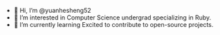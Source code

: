 - 👋 Hi, I’m @yuanhesheng52
- 👀 I’m interested in Computer Science undergrad specializing in Ruby. 
- 🌱 I’m currently learning Excited to contribute to open-source projects.
